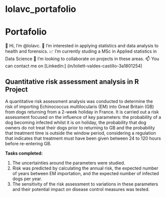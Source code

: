 # lolavc_portafolio
# Portafolio
👋 Hi, I’m @lolavc.
👀 I’m interested in applying statistics and data analysis to health and forensics.
📈 I’m currently studing a MSc in Applied statistics in Data Science
🔭 I’m looking to collaborate on projects in these areas.
📫 You can contact me on [Linkedin:] (in/loliett-valdes-castillo-3a1801254)
>
## Quantitative risk assessment analysis in R Project
A quantitative risk assessment analysis was conducted to determine the risk of importing Echinococcus multilocularis (EM) into Great Britain (GB) from dogs returning from a 2-week holiday in France. It is carried out a risk assessment focused on the influence of key parameters: the probability of a dog becoming infected whilst it is on holiday, the probability that dog owners do not treat their dogs prior to returning to GB and the probability that treatment time is outside the window period, considering a regulation that indicates that treatment must have been given between 24 to 120 hours before re-entering GB.
>
**Tasks completed:**
1. The uncertainties around the parameters were studied.
2. Risk was predicted by calculating the annual risk, the expected number of years between EM importation, and the expected number of infected dogs per year.
3. The sensitivity of the risk assessment to variations in these parameters and their potential impact on disease control measures was tested.
